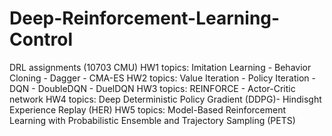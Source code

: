 # Deep-Reinforcement-Learning-Control
DRL assignments (10703 CMU)
HW1 topics: Imitation Learning - Behavior Cloning - Dagger - CMA-ES 
HW2 topics: Value Iteration - Policy Iteration - DQN - DoubleDQN - DuelDQN
HW3 topics: REINFORCE - Actor-Critic network
HW4 topics: Deep Deterministic Policy Gradient (DDPG)- Hindisght Experience Replay (HER)
HW5 topics: Model-Based Reinforcement Learning with Probabilistic Ensemble and Trajectory Sampling (PETS) 
